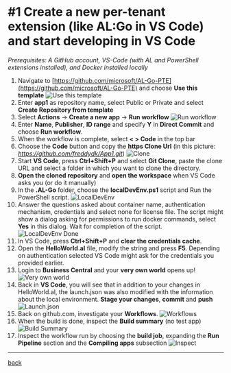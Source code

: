 # #1 Create a new per-tenant extension (like AL:Go in VS Code) and start developing in VS Code
*Prerequisites: A GitHub account, VS-Code (with AL and PowerShell extensions installed), and Docker installed locally*

1. Navigate to [https://github.com/microsoft/AL-Go-PTE](https://github.com/microsoft/AL-Go-PTE) and choose **Use this template**
![Use this template](https://github.com/microsoft/AL-Go/assets/10775043/b808352c-c293-4ed3-b460-40e7b0ec36e9)
1. Enter **app1** as repository name, select Public or Private and select **Create Repository from template**
1. Select **Actions** -> **Create a new app** -> **Run workflow**
![Run workflow](https://github.com/microsoft/AL-Go/assets/10775043/6c1ac9c3-14c2-4917-a31a-d94e5bb7bd66)
1. Enter **Name**, **Publisher**, **ID range** and specify **Y** in **Direct Commit** and choose **Run workflow**.
1. When the workflow is complete, select **< > Code** in the top bar
1. Choose the **Code** button and copy the **https Clone Url** (in this picture: *https://github.com/freddydk/App1.git*)
![Clone](https://github.com/microsoft/AL-Go/assets/10775043/84b92edb-72b8-4444-908c-0c6f6bc2b7f7)
1. Start **VS Code**, press **Ctrl+Shift+P** and select **Git Clone**, paste the clone URL and select a folder in which you want to clone the directory.
1. **Open the cloned repository** and **open the workspace** when VS Code asks you (or do it manually)
1. In the **.AL-Go** folder, choose the **localDevEnv.ps1** script and Run the PowerShell script.
![LocalDevEnv](https://github.com/microsoft/AL-Go/assets/10775043/fded935a-b529-4ade-8daa-bbe7e37726b8)
1. Answer the questions asked about container name, authentication mechanism, credentials and select none for license file. The script might show a dialog asking for permissions to run docker commands, select **Yes** in this dialog. Wait for completion of the script.
![LocalDevEnv Done](https://github.com/microsoft/AL-Go/assets/10775043/6d88b2b8-3198-4c4e-8f4e-292178fa2e9f)
1. In VS Code, press **Ctrl+Shift+P** and **clear the credentials cache**.
1. Open the **HelloWorld.al** file, modify the string and press **F5**. Depending on authentication selected VS Code might ask for the credentials you provided earlier.
1. Login to **Business Central** and your **very own world** opens up!
![Very own world](https://github.com/microsoft/AL-Go/assets/10775043/02037442-b604-4ea7-9ec4-256a5fafad4a)
1. Back in **VS Code**, you will see that in addition to your changes in HelloWorld.al, the launch.json was also modified with the information about the local environment. **Stage your changes**, **commit** and **push**
![Launch.json](https://github.com/microsoft/AL-Go/assets/10775043/b71daf76-3166-4d33-8724-160ac3f60e31)
1. Back on github.com, investigate your **Workflows**.
![Workflows](https://github.com/microsoft/AL-Go/assets/10775043/aaef1edb-9e42-4de4-bec2-e21b2da1ae61)
1. When the build is done, inspect the **Build summary** (no test app)
![Build Summary](https://github.com/microsoft/AL-Go/assets/10775043/f6a25fff-eef0-433c-84b0-e12b0b62008a)
1. Inspect the workflow run by choosing the **build job**, expanding the **Run Pipeline** section and the **Compiling apps** subsection
![Inspect](https://github.com/microsoft/AL-Go/assets/10775043/20a6da2b-33fe-4ebc-ad05-786e7700eeb6)

---
[back](../README.md)

